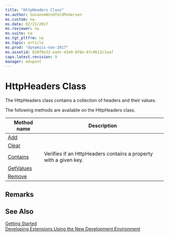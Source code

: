 ```yaml
---
title: "HttpHeaders Class"
ms.author: SusanneWindfeldPedersen
ms.custom: na
ms.date: 02/21/2017
ms.reviewer: na
ms.suite: na
ms.tgt_pltfrm: na
ms.topic: article
ms.prod: "dynamics-nav-2017"
ms.assetid: 620f0e32-eadc-43e9-8f6e-8fc0b12c3aaf
caps.latest.revision: 9
manager: edupont
---
```


# HttpHeaders Class
The HttpHeaders class contains a collection of headers and their values.

The following methods are available on the HttpHeaders class.

|Method name|Description|
|-----------|-----------|
|[Add](httpheaders-add-method.md)||
|[Clear](httpheaders-clear-method.md)||
|[Contains](httpheaders-contains-method.md)|Verifies if an HttpHeaders contains a property with a given key.|
|[GetValues](httpheaders-getvalues-method.md)||
|[Remove](httpheaders-remove-method.md)||

## Remarks


## See Also
[Getting Started](newdev-get-started.md)  
[Developing Extensions Using the New Development Environment](newdev-dev-overview.md)
